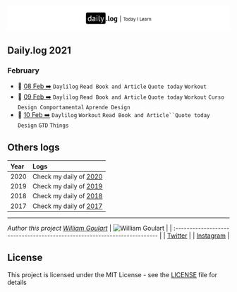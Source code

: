 
![](daily-logo.png)

## Daily.log 2021

### February

- 📝 [08 Feb ➡️](2021/02-Feb/log-08-02-2021.md) `Daylilog` `Read Book and Article` `Quote today` `Workout`
- 📝 [09 Feb ➡️](2021/02-Feb/log-09-02-2021.md) `Daylilog` `Read Book and Article` `Quote today` `Workout` `Curso Design Comportamental` `Aprende Design`
- 📝 [10 Feb ➡️](2021/02-Feb/log-10-02-2021.md) `Daylilog` `Workout` `Read Book and Article``Quote today` `Design` `GTD` `Things`

## Others logs

| Year | Logs                                                                                       |
| :--- | :----------------------------------------------------------------------------------------- |
| 2020 | Check my daily of [2020](https://github.com/wgoulaart/dailylog/tree/master/2020/README.md) |
| 2019 | Check my daily of [2019](https://github.com/wgoulaart/dailylog/tree/master/2019/README.md) |
| 2018 | Check my daily of [2018](https://github.com/wgoulaart/dailylog/tree/master/2018/README.md) |
| 2017 | Check my daily of [2017](https://github.com/wgoulaart/dailylog/tree/master/2017/README.md) |

---

 _Author this project [William Goulart](https://github.com/wgoulaart/)_
| ![William Goulart](https://avatars1.githubusercontent.com/u/2000986?s=80) |
| :------------------------------------------------------------------------ |
| [Twitter](https://twitter.com/wgoulaart/)                                 |
| [Instagram](https://instagram.com/wgoulaart/)                             |

## License

This project is licensed under the MIT License - see the [LICENSE](LICENSE) file for details
